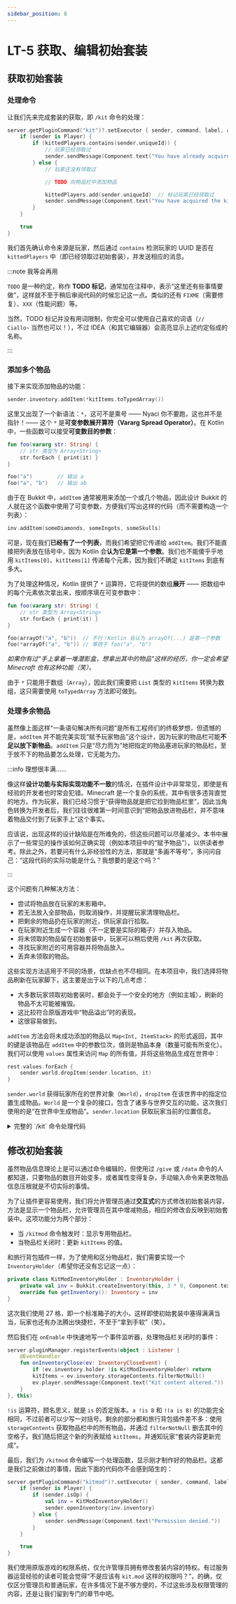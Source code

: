 ```yaml
---
sidebar_position: 8
---
```


# LT-5 获取、编辑初始套装

## 获取初始套装

### 处理命令

让我们先来完成套装的获取，即 `/kit` 命令的处理：

```kotlin
server.getPluginCommand("kit")?.setExecutor { sender, command, label, args ->
    if (sender is Player) {
        if (kittedPlayers.contains(sender.uniqueId)) {
            // 玩家已经领取过
            sender.sendMessage(Component.text("You have already acquired the kit!"))
        } else {
            // 玩家还没有领取过

            // TODO 向物品栏中添加物品

            kittedPlayers.add(sender.uniqueId)  // 标记玩家已经领取过
            sender.sendMessage(Component.text("You have acquired the kit!"))
        }
    }

    true
}
```

我们首先确认命令来源是玩家，然后通过 `contains` 检测玩家的 UUID 是否在 `kittedPlayers` 中（即已经领取过初始套装），并发送相应的消息。

:::note 我等会再用

`TODO` 是一种约定，称作 **TODO 标记**，通常加在注释中，表示“这里还有些事情要做”，这样就不至于稍后审阅代码的时候忘记这一点。类似的还有 `FIXME`（需要修复）、`XXX`（性能问题）等。

当然，TODO 标记并没有用词限制，你完全可以使用自己喜欢的词语（`// Ciallo~` 当然也可以！），不过 IDEA（和其它编辑器）会高亮显示上述约定俗成的名称。

:::

### 添加多个物品

接下来实现添加物品的功能：

```kotlin
sender.inventory.addItem(*kitItems.toTypedArray())
```

这里又出现了一个新语法：`*`，这可不是乘号 —— Nyaci 你不要跑，这也并不是指针！—— 这个 `*` 是**可变参数展开算符（Vararg Spread Operator）**。在 Kotlin 中，一些函数可以接受**可变数目的参数**：

```kotlin
fun foo(vararg str: String) {
    // str 类型为 Array<String>
    str.forEach { print(it) }
}

foo("a")        // 输出 a
foo("a", "b")   // 输出 ab
```

由于在 Bukkit 中，`addItem` 通常被用来添加一个或几个物品，因此设计 Bukkit 的人就在这个函数中使用了可变参数，方便我们写出这样的代码（而不需要构造一个列表）：

```kotlin
inv.addItem(someDiamonds, someIngots, someSkulls)
```

可是，现在我们**已经有了一个列表**，而我们希望把它传递给 `addItem`。我们不能直接把列表放在括号中，因为 Kotlin 会**认为它是第一个参数**。我们也不能傻乎乎地用 `kitItems[0]`、`kitItems[1]` 传递每个元素，因为我们不确定 `kitItems` 到底有多大。

为了处理这种情况，Kotlin 提供了 `*` 运算符，它将提供的数组**展开** —— 把数组中的每个元素依次拿出来，按顺序填在可变参数中：

```kotlin
fun foo(vararg str: String) {
    // str 类型为 Array<String>
    str.forEach { print(it) }
}

foo(arrayOf("a", "b"))  // 不行！Kotlin 会认为 arrayOf(...) 是第一个参数
foo(*arrayOf("a", "b")) // 等效于 foo("a", "b")
```

*如果你有过“手上拿着一堆潜影盒，想拿出其中的物品”这样的经历，你一定会希望 Minecraft 也有这种功能（笑）。*

由于 `*` 只能用于数组（`Array`），因此我们需要把 `List` 类型的 `kitItems` 转换为数组，这只需要使用 `toTypedArray` 方法即可做到。

### 处理多余物品

虽然像上面这样“一条语句解决所有问题”是所有工程师们的终极梦想，但遗憾的是，`addItem` 并不能完美实现“赋予玩家物品”这个设计，因为玩家的物品栏可能**不足以放下新物品**。`addItem` 只是“尽力而为”地把指定的物品塞进玩家的物品栏，至于放不下的物品要怎么处理，它无能为力。

:::info 理想很丰满……

像这样**设计功能与实际实现功能不一致**的情况，在插件设计中非常常见，即使是有经验的开发者也时常会犯错。Minecraft 是一个复杂的系统，其中有很多违背直觉的地方。作为玩家，我们已经习惯于“获得物品就是把它捡到物品栏里”，因此当角色转换为开发者后，我们往往很难第一时间意识到“把物品放进物品栏，并不意味着物品交付到了玩家手上”这个事实。

应该说，出现这样的设计缺陷是在所难免的，但这些问题可以尽量减少。本书中展示了一些常见的操作该如何正确实现（例如本项目中的“赋予物品”），以供读者参考。除此之外，若要问有什么非经验性的方法，那就是“多画不等号”，多问问自己：“这段代码的实际功能是什么？我想要的是这个吗？”

:::

这个问题有几种解决方法：

- 尝试将物品放在玩家的末影箱中。
- 若无法放入全部物品，则取消操作，并提醒玩家清理物品栏。
- 把剩余的物品扔在玩家的附近，供玩家自行拾取。
- 在玩家附近生成一个容器（不一定要是实际的箱子）并存入物品。
- 将未领取的物品留在初始套装中，玩家可以稍后使用 `/kit` 再次获取。
- 寻找玩家附近的可用容器并将物品放入。
- 丢弃未领取的物品。

这些实现方法适用于不同的场景，优缺点也不尽相同。在本项目中，我们选择将物品刷新在玩家脚下，这主要是出于以下的几点考虑：

- 大多数玩家领取初始套装时，都会处于一个安全的地方（例如主城），刷新的物品不太可能被摧毁。
- 这比较符合原版游戏中“物品溢出”时的表现。
- 这很容易做到。

`addItem` 方法会将未成功添加的物品以 `Map<Int, ItemStack>` 的形式返回，其中的键是该物品在 `addItem` 中的参数位次，值则是物品本身（数量可能有所变化）。我们可以使用 `values` 属性来访问 `Map` 的所有值，并将这些物品生成在世界中：

```kotlin
rest.values.forEach {
    sender.world.dropItem(sender.location, it)
}
```

`sender.world` 获得玩家所在的世界对象（`World`），`dropItem` 在该世界中的指定位置生成物品。`World` 是一个复杂的接口，包含了诸多与世界交互的功能，这次我们使用的是“在世界中生成物品”。`sender.location` 获取玩家当前的位置信息。

<details>
<summary>完整的 `/kit` 命令处理代码</summary>

```kotlin
server.getPluginCommand("kit")?.setExecutor { sender, command, label, args ->
    if (sender is Player) {
        if (kittedPlayers.contains(sender.uniqueId)) {
            sender.sendMessage(Component.text("You have already acquired the kit!"))
        } else {
            val rest = sender.inventory.addItem(*kitItems.toTypedArray())
            rest.values.forEach {
                sender.world.dropItem(sender.location, it)
            }
            kittedPlayers.add(sender.uniqueId)
            sender.sendMessage(Component.text("You have acquired the kit!"))
        }
    }

    true
}
```

尽管中间变量 `rest` 是不必要的，但我们没有选择把 `values` 接在 `addItem` 后面，因为我们想凸显“添加物品”和“处理多余物品”是两个独立的操作，这有助于改善代码的可读性。

</details>

## 修改初始套装

虽然物品信息理论上是可以通过命令编辑的，但使用过 `/give` 或 `/data` 命令的人都知道，只要物品的数目开始变多，或者属性变得复杂，手动输入命令来更改物品信息压根就是不切实际的事情。

为了让插件更容易使用，我们将允许管理员通过**交互式**的方式修改初始套装内容，方法是显示一个物品栏，允许管理员在其中增减物品，相应的修改会反映到初始套装中。这项功能分为两个部分：

- 当 `/kitmod` 命令触发时：显示专用物品栏。
- 当物品栏关闭时：更新 `kitItems` 的值。

和旅行背包插件一样，为了使用和区分物品栏，我们需要实现一个 `InventoryHolder`（希望你还没有忘记这一点）：

```kotlin
private class KitModInventoryHolder : InventoryHolder {
    private val inv = Bukkit.createInventory(this, 3 * 9, Component.text("Modify Starter Kit"))
    override fun getInventory(): Inventory = inv
}
```

这次我们使用 27 格，即一个标准箱子的大小，这样即使初始套装中塞得满满当当，玩家也还有办法腾出快捷栏，不至于“拿到手软”（笑）。

然后我们在 `onEnable` 中快速地写一个事件监听器，处理物品栏关闭时的事件：

```kotlin
server.pluginManager.registerEvents(object : Listener {
    @EventHandler
    fun onInventoryClose(ev: InventoryCloseEvent) {
        if (ev.inventory.holder !is KitModInventoryHolder) return
        kitItems = ev.inventory.storageContents.filterNotNull()
        ev.player.sendMessage(Component.text("Kit content altered."))
    }
}, this)
```

`!is` 运算符，顾名思义，就是 `is` 的否定版本。`a !is B` 和 `!(a is B)` 的功能完全相同，不过前者可以少写一对括号。剩余的部分都和旅行背包插件差不多：使用 `storageContents` 获取物品栏中的所有物品，并通过 `filterNotNull` 删去其中的空格子。我们随后把这个新的列表赋给 `kitItems`，并通知玩家“套装内容更新完成”。

最后，我们为 `/kitmod` 命令编写一个处理函数，显示刚才制作好的物品栏。这都是我们之前做过的事情，因此下面的代码你不会感到陌生的：

```kotlin
server.getPluginCommand("kitmod")?.setExecutor { sender, command, label, args ->
    if (sender is Player) {
        if (sender.isOp) {
            val inv = KitModInventoryHolder()
            sender.openInventory(inv.inventory)
        } else {
            sender.sendMessage(Component.text("Permission denied."))
        }
    }

    true
}
```

我们使用原版游戏的权限系统，仅允许管理员拥有修改套装内容的特权。有过服务器运营经验的读者可能会觉得“不是应该有 `kit.mod` 这样的权限吗？”，的确，仅仅区分管理员和普通玩家，在许多情况下是不够方便的，不过这些涉及权限管理的内容，还是让我们留到专门的章节中吧。

